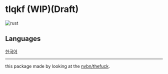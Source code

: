 # tlqkf (WIP)(Draft)

![rust](https://img.shields.io/badge/Rust-000000?style=for-the-badge&logo=rust&logoColor=white)

## Languages

[한국어](../README.md)

---

this package made by looking at the [nvbn/thefuck](https://github.com/nvbn/thefuck).
